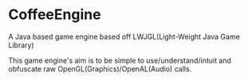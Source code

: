 # CoffeeEngine
A Java based game engine based off LWJGL(Light-Weight Java Game Library)

This game engine's aim is to be simple to use/understand/intuit and obfuscate raw OpenGL(Graphics)/OpenAL(Audio) calls.
